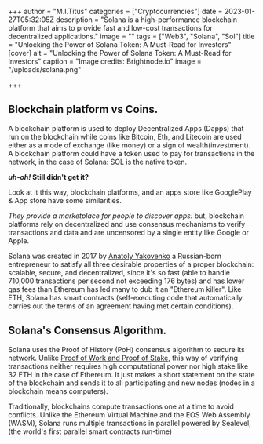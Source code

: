 +++
author = "M.I.Titus"
categories = ["Cryptocurrencies"]
date = 2023-01-27T05:32:05Z
description = "Solana is a high-performance blockchain platform that aims to provide fast and low-cost transactions for decentralized applications."
image = ""
tags = ["Web3", "Solana", "Sol"]
title = "Unlocking the Power of Solana Token: A Must-Read for Investors"
[cover]
alt = "Unlocking the Power of Solana Token: A Must-Read for Investors"
caption = "Image credits: Brightnode.io"
image = "/uploads/solana.png"

+++
## Blockchain platform vs Coins.

A blockchain platform is used to deploy Decentralized Apps (Dapps) that run on the blockchain while coins like Bitcoin, Eth, and Litecoin are used either as a mode of exchange (like money) or a sign of wealth(investment). A blockchain platform could have a token used to pay for transactions in the network, in the case of Solana: SOL is the native token.

**_uh-oh!_ Still didn't get it?**

Look at it this way, blockchain platforms, and an apps store like GooglePlay & App store have some similarities.

_They provide a marketplace for people to discover apps:_ but, blockchain platforms rely on decentralized and use consensus mechanisms to verify transactions and data and are uncensored by a single entity like Google or Apple.

Solana was created in 2017 by [Anatoly Yakovenko](https://www.crunchbase.com/person/anatoly-yakovenko) a Russian-born entrepreneur to satisfy all three desirable properties of a proper blockchain:  scalable, secure, and decentralized, since it's so fast (able to handle 710,000 transactions per second not exceeding 176 bytes) and has lower gas fees than Ethereum has led many to dub it an "Ethereum killer". Like ETH, Solana has smart contracts (self-executing code that automatically carries out the terms of an agreement having met certain conditions).

## Solana's Consensus Algorithm.

Solana uses the Proof of History (PoH) consensus algorithm to secure its network. Unlike [Proof of Work and Proof of Stake](https://blog.bunnieabc.com/posts/the-great-etherum-merge/#proof-of-work-vs-proof-of-stake), this way of verifying transactions neither requires high computational power nor high stake like 32 ETH in the case of Ethereum. It just makes a short statement on the state of the blockchain and sends it to all participating and new nodes (nodes in a blockchain means computers).

Traditionally, blockchains compute transactions one at a time to avoid conflicts. Unlike the Ethereum Virtual Machine and the EOS Web Assembly (WASM), Solana runs multiple transactions in parallel powered by Sealevel, (the world's first parallel smart contracts run-time) 